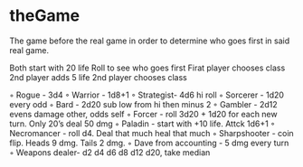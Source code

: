 # theGame
The game before the real game in order to determine who goes first in said real game. 


Both start with 20 life
Roll to see who goes first
Firat player chooses class
2nd player adds 5 life
2nd player chooses class


  ◦ Rogue - 3d4
	◦	Warrior - 1d8+1
	◦	Strategist- 4d6 hi roll
	◦	Sorcerer - 1d20 every odd
	◦	Bard - 2d20 sub low from hi then minus 2
	◦	Gambler - 2d12 evens damage other, odds self
	◦	Forcer - roll 3d20 + 1d20 for each new turn. Only 20’s deal 50 dmg
	◦	Paladin - start with +10 life. Attck 1d6+1
	◦	Necromancer - roll d4. Deal that much heal that much
	◦	Sharpshooter - coin flip. Heads 9 dmg. Tails 2 dmg. 
	◦	Dave from accounting - 5 dmg every turn
	◦	Weapons dealer- d2 d4 d6 d8 d12 d20, take  median


